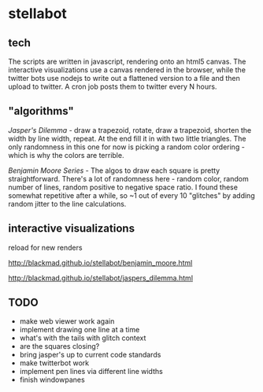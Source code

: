 # stellabot

## tech
The scripts are written in javascript, rendering onto an html5 canvas. The interactive visualizations use a canvas rendered in the browser, while the twitter bots use nodejs to write out a flattened version to a file and then upload to twitter. A cron job posts them to twitter every N hours.

## "algorithms"
*Jasper's Dilemma* - draw a trapezoid, rotate, draw a trapezoid, shorten the width by line width, repeat. At the end fill it in with two little triangles. The only randomness in this one for now is picking a random color ordering - which is why the colors are terrible.

*Benjamin Moore Series* - The algos to draw each square is pretty straightforward. There's a lot of randomness here - random color, random number of lines, random positive to negative space ratio. I found these somewhat repetitive after a while, so ~1 out of every 10 "glitches" by adding random jitter to the line calculations.

## interactive visualizations
reload for new renders

http://blackmad.github.io/stellabot/benjamin_moore.html

http://blackmad.github.io/stellabot/jaspers_dilemma.html

## TODO
- make web viewer work again
- implement drawing one line at a time
- what's with the tails with glitch context
- are the squares closing?
- bring jasper's up to current code standards
- make twitterbot work
- implement pen lines via different line widths
- finish windowpanes
